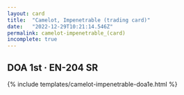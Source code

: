 ```yaml
---
layout: card
title:  "Camelot, Impenetrable (trading card)"
date:   "2022-12-29T10:21:14.546Z"
permalink: camelot-impenetrable_(card)
incomplete: true
---
```


## DOA 1st &middot; EN-204 SR

{% include templates/camelot-impenetrable-doa1e.html %}
